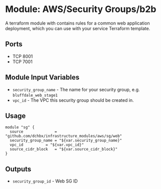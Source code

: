 Module: AWS/Security Groups/b2b
===============================

A terraform module with contains rules for a common web application deployment, which 
you can use with your service Terraform template.

Ports
-----
- TCP 8001
- TCP 7001


Module Input Variables
----------------------

- `security_group_name` - The name for your security group, e.g. `bluffdale_web_stage1`
- `vpc_id`              - The VPC this security group should be created in.

Usage
-----

```hcl
module "sg" {
  source              = "github.com/dchbx/infrastructure_modules/aws/sg/web"
  security_group_name = "${var.security_group_name}"
  vpc_id  	      = "${var.vpc_id}"
  source_cidr_block   = "${var.source_cidr_block}"
}
```

Outputs
-------

- `security_group_id` - Web SG ID
